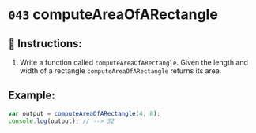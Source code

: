 # `043` computeAreaOfARectangle

## 📝 Instructions:

1. Write a function called `computeAreaOfARectangle`. Given the length and width of a rectangle `computeAreaOfARectangle` returns its area.

## Example:

```Javascript
var output = computeAreaOfARectangle(4, 8);
console.log(output); // --> 32
```